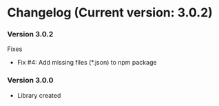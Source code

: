 # Changelog (Current version: 3.0.2)

### Version 3.0.2

Fixes
- Fix #4: Add missing files (*.json) to npm package

### Version 3.0.0
- Library created
